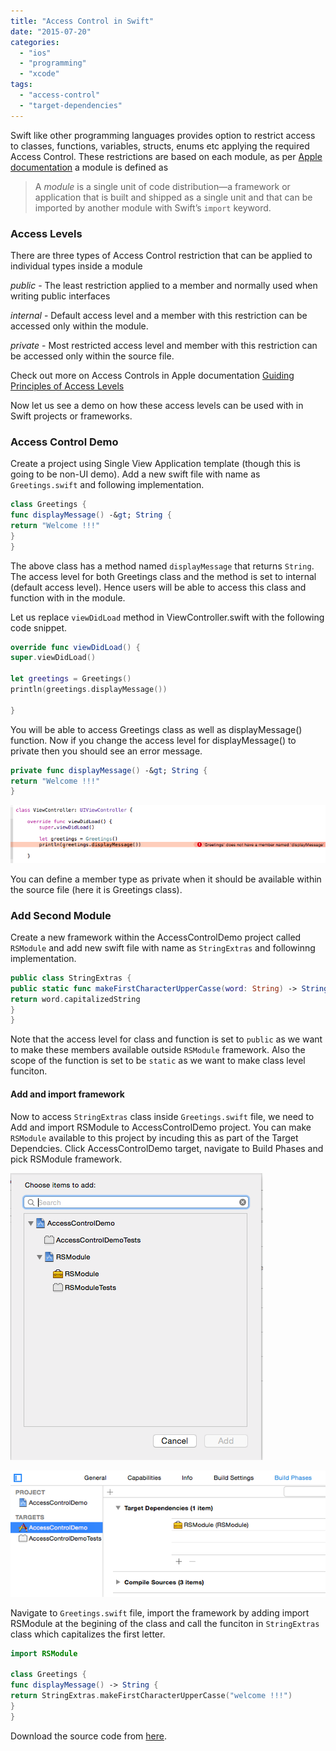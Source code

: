 ```yaml
---
title: "Access Control in Swift"
date: "2015-07-20"
categories: 
  - "ios"
  - "programming"
  - "xcode"
tags: 
  - "access-control"
  - "target-dependencies"
---
```


Swift like other programming languages provides option to restrict access to classes, functions, variables, structs, enums etc applying the required Access Control. These restrictions are based on each module, as per [Apple documentation](https://developer.apple.com/library/ios/documentation/Swift/Conceptual/Swift_Programming_Language/AccessControl.html) a module is defined as

> A _module_ is a single unit of code distribution—a framework or application that is built and shipped as a single unit and that can be imported by another module with Swift’s `import` keyword.

### Access Levels

There are three types of Access Control restriction that can be applied to individual types inside a module

_public_ - The least restriction applied to a member and normally used when writing public interfaces

_internal_ \- Default access level and a member with this restriction can be accessed only within the module.

_private_ - Most restricted access level and member with this restriction can be accessed only within the source file.

Check out more on Access Controls in Apple documentation [Guiding Principles of Access Levels](https://developer.apple.com/library/ios/documentation/Swift/Conceptual/Swift_Programming_Language/AccessControl.html)

Now let us see a demo on how these access levels can be used with in Swift projects or frameworks.

### Access Control Demo

Create a project using Single View Application template (though this is going to be non-UI demo). Add a new swift file with name as `Greetings.swift` and following implementation.

```swift
class Greetings {
func displayMessage() -&gt; String {
return "Welcome !!!"
}
}
```

The above class has a method named `displayMessage` that returns `String`. The access level for both Greetings class and the method is set to internal (default access level). Hence users will be able to access this class and function with in the module.

Let us replace `viewDidLoad` method in ViewController.swift with the following code snippet.

```swift
override func viewDidLoad() {
super.viewDidLoad()

let greetings = Greetings()
println(greetings.displayMessage())

}
```

You will be able to access Greetings class as well as displayMessage() function. Now if you change the access level for displayMessage() to private then you should see an error message.

```swift
private func displayMessage() -&gt; String {
return "Welcome !!!"
}
```

[![](/assets/images/1437372714_thumb.png)](https://rshankar.com/wp-content/uploads/2015/07/1437372714_full.png)

You can define a member type as private when it should be available within the source file (here it is Greetings class).

### Add Second Module

Create a new framework within the AccessControlDemo project called `RSModule` and add new swift file with name as `StringExtras` and followinng implementation.

```swift
public class StringExtras {
public static func makeFirstCharacterUpperCasse(word: String) -> String {
return word.capitalizedString
}
}
```

Note that the access level for class and function is set to `public` as we want to make these members available outside `RSModule` framework. Also the scope of the function is set to be `static` as we want to make class level funciton.

#### Add and import framework

Now to access `StringExtras` class inside `Greetings.swift` file, we need to Add and import RSModule to AccessControlDemo project. You can make `RSModule` available to this project by incuding this as part of the Target Dependcies. Click AccessControlDemo target, navigate to Build Phases and pick RSModule framework.

[![](/assets/images/1437374205_thumb.png)](https://rshankar.com/wp-content/uploads/2015/07/1437374205_full.png)

[![](/assets/images/1437374236_thumb.png)](https://rshankar.com/wp-content/uploads/2015/07/1437374236_full.png)

Navigate to `Greetings.swift` file, import the framework by adding import RSModule at the begining of the class and call the funciton in `StringExtras` class which capitalizes the first letter.

```swift
import RSModule

class Greetings {
func displayMessage() -> String {
return StringExtras.makeFirstCharacterUpperCasse("welcome !!!")
}
}
```

Download the source code from [here](https://github.com/rshankras/AccessControlDemo).
